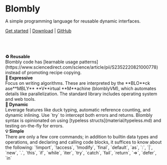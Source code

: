 <h1 style="margin-bottom:0px;">Blombly</h1>

A simple programming language for reusable dynamic interfaces.

[Get started](setup.md) | [Download](https://github.com/maniospas/Blombly/releases/latest) | [GitHub](https://github.com/maniospas/Blombly)

<br>
<br>
<br>
<b> ♻️ Reusable</b><br>
Blombly code has [learnable usage patterns](https://www.sciencedirect.com/science/article/pii/S2352220821000778) instead of promoting recipe copying.

<br>
<b>🚀 Expressive</b><br>Focus on writing algorithms. These are interpreted by the **BLO**ck ase**MBLY** **V**irtual **M**achine (blomblyVM), which automates details like parallelization. The standard library includes operating system and web tools.

<br>
<b>🦆 Dynamic</b><br>Leverage features like duck typing, automatic reference counting, and dynamic inlining. Use `try` to intercept both errors and returns. Blombly syntax is opinionated on using [typeless structs](material/typeless.md) and testing on-the-fly for errors.

<br>
<b> 💡 Simple</b><br>There are only a few core commands; in addition to builtin data types and operations, and declaring and calling code blocks, it suffices to know about the following: `!import`, `!access`, `!modify`, `final`, `default`, `as`, `:`, `|`, `new`, `.`, `this`, `if`, `while`, `iter`, `try`, `catch`, `fail`, `return`, `=>`, `defer`, `in`